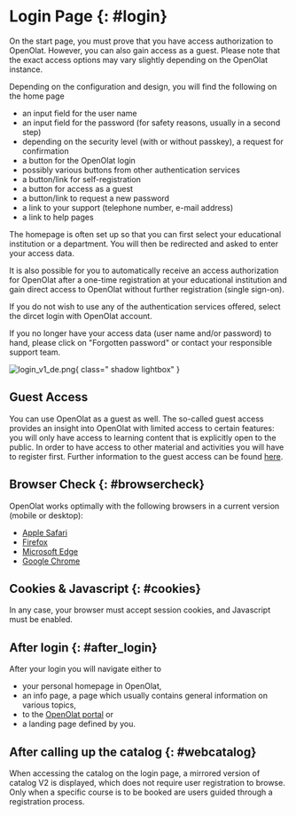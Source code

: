 # Login Page {: #login}

On the start page, you must prove that you have access authorization to OpenOlat. However, you can also gain access as a guest.
Please note that the exact access options may vary slightly depending on the OpenOlat instance.

Depending on the configuration and design, you will find the following on the home page

* an input field for the user name
* an input field for the password (for safety reasons, usually in a second step)
* depending on the security level (with or without passkey), a request for confirmation
* a button for the OpenOlat login
* possibly various buttons from other authentication services
* a button/link for self-registration
* a button for access as a guest
* a button/link to request a new password
* a link to your support (telephone number, e-mail address)
* a link to help pages

The homepage is often set up so that you can first select your educational institution or a department. You will then be redirected and asked to enter your access data.

It is also possible for you to automatically receive an access authorization for OpenOlat after a one-time registration at your educational institution and gain direct access to OpenOlat without further registration (single sign-on).

If you do not wish to use any of the authentication services offered, select the dircet login with OpenOlat account.

If you no longer have your access data (user name and/or password) to hand, please click on "Forgotten password" or contact your responsible support team.

![login_v1_de.png](assets/login_v1_de.png){ class=" shadow lightbox" }

## Guest Access

You can use OpenOlat as a guest as well. The so-called guest access provides an insight into OpenOlat with limited access to certain features: you will only have access to learning content that is explicitly open to the public. In order to have access to other material and activities you will have to register first. Further information to the guest access can be found [here](../basic_concepts/guest_access.md).

## Browser Check {: #browsercheck}

OpenOlat works optimally with the following browsers in a current version (mobile or desktop):

* [Apple Safari](https://www.apple.com/safari/)
* [Firefox](https://www.mozilla.org/firefox/)
* [Microsoft Edge](https://www.microsoft.com/edge)
* [Google Chrome](https://www.google.com/chrome/)


## Cookies & Javascript {: #cookies}

In any case, your browser must accept session cookies, and Javascript must be enabled.

## After login {: #after_login}

After your login you will navigate either to 

* your personal homepage in OpenOlat, 
* an info page, a page which usually contains general information on various topics, 
* to the [OpenOlat portal](../basic_concepts/Portal_configuration.md) or 
* a landing page defined by you. 


## After calling up the catalog {: #webcatalog}

When accessing the catalog on the login page, a mirrored version of catalog V2 is displayed, which does not require user registration to browse. Only when a specific course is to be booked are users guided through a registration process.


